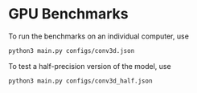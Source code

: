 # GPU Benchmarks

To run the benchmarks on an individual computer, use
```bash
python3 main.py configs/conv3d.json
```
To test a half-precision version of the model, use
```
python3 main.py configs/conv3d_half.json
```

